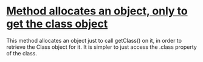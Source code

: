 # [Method allocates an object, only to get the class object](https://spotbugs.readthedocs.io/en/latest/bugDescriptions.html#DM_NEW_FOR_GETCLASS)

This method allocates an object just to call getClass() on it, in order to
  retrieve the Class object for it. It is simpler to just access the .class property of the class.